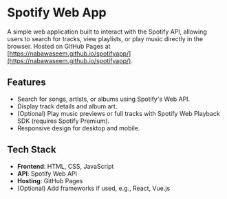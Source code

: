 # Spotify Web App

A simple web application built to interact with the Spotify API, allowing users to search for tracks, view playlists, or play music directly in the browser. Hosted on GitHub Pages at [https://nabawaseem.github.io/spotifyapp/](https://nabawaseem.github.io/spotifyapp/).

## Features
- Search for songs, artists, or albums using Spotify's Web API.
- Display track details and album art.
- (Optional) Play music previews or full tracks with Spotify Web Playback SDK (requires Spotify Premium).
- Responsive design for desktop and mobile.

## Tech Stack
- **Frontend**: HTML, CSS, JavaScript
- **API**: Spotify Web API
- **Hosting**: GitHub Pages
- (Optional) Add frameworks if used, e.g., React, Vue.js


